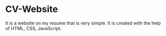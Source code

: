 # CV-Website
It is a website on my resume that is very simple. It is created with the help of HTML, CSS, JavaScript.
